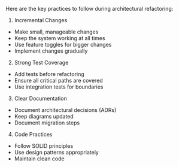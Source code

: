 Here are the key practices to follow during architectural refactoring:

1. Incremental Changes
- Make small, manageable changes
- Keep the system working at all times
- Use feature toggles for bigger changes
- Implement changes gradually

2. Strong Test Coverage
- Add tests before refactoring
- Ensure all critical paths are covered
- Use integration tests for boundaries

3. Clear Documentation
- Document architectural decisions (ADRs)
- Keep diagrams updated
- Document migration steps

4. Code Practices
- Follow SOLID principles
- Use design patterns appropriately
- Maintain clean code
